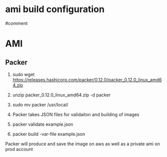 # ami build configuration
#comment
# AMI

## Packer

1. sudo wget https://releases.hashicorp.com/packer/0.12.0/packer_0.12.0_linux_amd64.zip
2. unzip packer_0.12.0_linux_amd64.zip -d packer

3. sudo mv packer /usr/local/
	


4. Packer takes JSON files for validaiton and building of images


5. packer validate example.json


6. packer build -var-file example.json


Packer will produce and save the image on aws as well as a private ami on prod account

